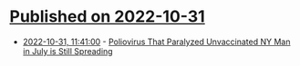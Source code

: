 # [Published on 2022-10-31](index.md)

* [2022-10-31, 11:41:00](https://soylentnews.org/article.pl?sid=22/10/30/1322202&from=rss) - [Poliovirus That Paralyzed Unvaccinated NY Man in July is Still Spreading](https://soylentnews.org/article.pl?sid=22/10/30/1322202&from=rss)
